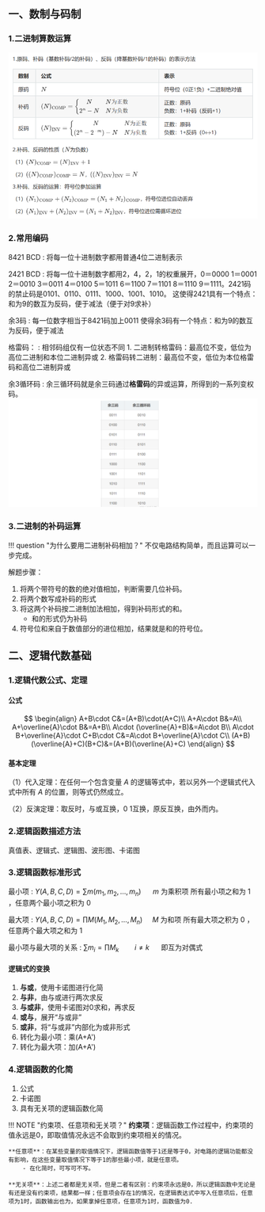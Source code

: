 ## 一、数制与码制
### 1.二进制算数运算
![](Attachments/1_码制和逻辑代数_image_1.png)
### 2.常用编码
8421 BCD
: 将每一位十进制数字都用普通4位二进制表示

2421 BCD
: 将每一位十进制数字都用2，4，2，1的权重展开，0＝0000 1＝0001 2＝0010 3＝0011 4＝0100 5＝1011 6＝1100 7＝1101 8＝1110 9＝1111。2421码的禁止码是0101、0110、0111、1000、1001、1010。
	这使得2421具有一个特点：和为9的数互为反码，便于减法（便于对9求补）

余3码
: 每一位数字相当于8421码加上0011
	使得余3码有一个特点：和为9的数互为反码，便于减法

格雷码：
: 相邻码组仅有一位状态不同
	1. 二进制转格雷码：最高位不变，低位为高位二进制和本位二进制异或
	2. 格雷码转二进制：最高位不变，低位为本位格雷码和高位二进制异或

余3循环码
: 余三循环码就是余三码通过**格雷码**的异或运算，所得到的一系列变权码。
![](Attachments/1_码制和逻辑代数_image_2.png)

### 3.二进制的补码运算

!!! question "为什么要用二进制补码相加？"
	不仅电路结构简单，而且运算可以一步完成。

解题步骤：

1. 将两个带符号的数的绝对值相加，判断需要几位补码。
2. 将两个数写成补码的形式
3. 将这两个补码按二进制加法相加，得到补码形式的和。
	- 和的形式仍为补码
4. 符号位和来自于数值部分的进位相加，结果就是和的符号位。


## 二、逻辑代数基础
### 1.逻辑代数公式、定理
#### 公式
$$
\begin{align}
A+B\cdot C&=(A+B)\cdot(A+C)\\
A+A\cdot B&=A\\
A+\overline{A}\cdot B&=A+B\\
A\cdot (\overline{A}+B)&=A\cdot B\\
A\cdot B+\overline{A}\cdot C+B\cdot C&=A\cdot B+\overline{A}\cdot C\\
(A+B)(\overline{A}+C)(B+C)&=(A+B)(\overline{A}+C)
\end{align}
$$
#### 基本定理
（1）代入定理：在任何一个包含变量 $A$ 的逻辑等式中，若以另外一个逻辑式代入式中所有 $A$ 的位置，则等式仍然成立。

（2）反演定理：取反时，与或互换，0 1互换，原反互换，由外而内。
### 2.逻辑函数描述方法
真值表、逻辑式、逻辑图、波形图、卡诺图
### 3.逻辑函数标准形式
最小项
: $Y(A,B,C,D)=\sum m(m_1,m_2,\dots,m_n)$      $m$ 为乘积项
所有最小项之和为 1 ，任意两个最小项之积为 0

最大项
: $Y(A,B,C,D)=\prod M(M_1,M_2,\dots,M_n)$     $M$ 为和项
所有最大项之积为 0 ，任意两个最大项之和为 1

最小项与最大项的关系
: $\sum m_i=\prod M_k\qquad i\neq k$       即互为对偶式
#### 逻辑式的变换
1. **与或**，使用卡诺图进行化简
2. **与非**，由与或进行两次求反
3. **与或非**，使用卡诺图对0求和，再求反
4. **或与**，展开“与或非”
5. **或非**，将“与或非”内部化为或非形式
6. 转化为最小项：乘(A+A')
7. 转化为最大项：加(A+A')
### 4.逻辑函数的化简
1. 公式
2. 卡诺图
3. 具有无关项的逻辑函数化简

!!! NOTE "约束项、任意项和无关项？"
	**约束项**：逻辑函数工作过程中，约束项的值永远是0，即取值情况永远不会取到约束项相关的情况。
	
	**任意项**：在某些变量的取值情况下，逻辑函数值等于1还是等于0，对电路的逻辑功能都没有影响，在这些变量取值情况下等于1的那些最小项，就是任意项。
		- 在化简时，可写可不写。

	**无关项**：上述二者都是无关项，但是二者有区别：约束项永远是0，所以逻辑函数中无论是有还是没有约束项，结果都一样；任意项会存在1的情况，在逻辑表达式中写入任意项后，任意项为1时，函数输出也为，如果拿掉任意项，任意项为1时，函数值为0.


